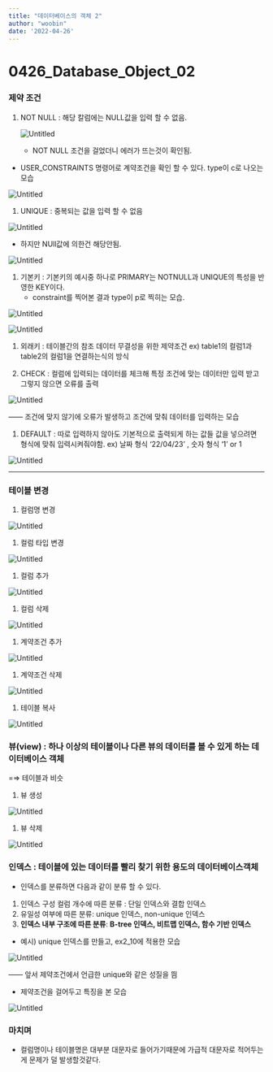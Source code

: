```yaml
---
title: "데이터베이스의 객체 2"
author: "woobin"
date: '2022-04-26'
---
```


# 0426_Database_Object_02

### 제약 조건

1. NOT NULL : 해당 칼럼에는 NULL값을 입력 할 수 없음.
    
    ![Untitled](/Images/0426_Database_Object_02/Untitled.png)
    
    - NOT NULL 조건을 걸었더니 에러가 뜨는것이 확인됨.
    
- USER_CONSTRAINTS 명령어로 계약조건을 확인 할 수 있다.
type이 c로 나오는 모습

![Untitled](/Images/0426_Database_Object_02/Untitled%201.png)

1. UNIQUE : 중복되는 값을 입력 할 수 없음

![Untitled](/Images/0426_Database_Object_02/Untitled%202.png)

- 하지만 NUll값에 의한건 해당안됨.

![Untitled](/Images/0426_Database_Object_02/Untitled%203.png)

1. 기본키 : 기본키의 예시중 하나로 PRIMARY는 NOTNULL과 UNIQUE의 특성을 반영한 KEY이다.
    - constraint를 찍어본 결과 type이 p로 찍히는 모습.

![Untitled](/Images/0426_Database_Object_02/Untitled%204.png)

![Untitled](/Images/0426_Database_Object_02/Untitled%205.png)

1. 외래키 : 테이블간의 참조 데이터 무결성을 위한 제약조건
ex) table1의 컬럼1과 table2의 컬럼1을 연결하는식의 방식

1. CHECK : 컬럼에 입력되는 데이터를 체크해 특정 조건에 맞는 데이터만 입력 받고 그렇지 않으면 오류를 출력

![Untitled](/Images/0426_Database_Object_02/Untitled%206.png)

—— 조건에 맞지 않기에 오류가 발생하고 조건에 맞춰 데이터를 입력하는 모습

1. DEFAULT : 따로 입력하지 않아도 기본적으로 출력되게 하는 값들
값을 넣으려면 형식에 맞춰 입력시켜줘야함.
ex) 날짜 형식 ‘22/04/23’ , 숫자 형식 ‘1’ or 1

![Untitled](/Images/0426_Database_Object_02/Untitled%207.png)

---

### 테이블 변경

1. 컬럼명 변경

![Untitled](/Images/0426_Database_Object_02/Untitled%208.png)

1. 컬럼 타입 변경

![Untitled](/Images/0426_Database_Object_02/Untitled%209.png)

1. 컬럼 추가

![Untitled](/Images/0426_Database_Object_02/Untitled%2010.png)

1. 컬럼 삭제

![Untitled](/Images/0426_Database_Object_02/Untitled%2011.png)

1. 계약조건 추가

![Untitled](/Images/0426_Database_Object_02/Untitled%2012.png)

1. 계약조건 삭제

![Untitled](/Images/0426_Database_Object_02/Untitled%2013.png)

1. 테이블 복사

![Untitled](/Images/0426_Database_Object_02/Untitled%2014.png)

### 뷰(view) : 하나 이상의 테이블이나 다른 뷰의 데이터를 볼 수 있게 하는 데이터베이스 객체
=⇒ 테이블과 비슷

1. 뷰 생성

![Untitled](/Images/0426_Database_Object_02/Untitled%2015.png)

1. 뷰 삭제

![Untitled](/Images/0426_Database_Object_02/Untitled%2016.png)

### 인덱스 : 테이블에 있는 데이터를 빨리 찾기 위한 용도의 데이터베이스객체

- 인덱스를 분류하면 다음과 같이 분류 할 수 있다.
1. 인덱스 구성 컬럼 개수에 따른 분류 : 단일 인덱스와 결합 인덱스
2. 유일성 여부에 따른 분류: unique 인덱스, non-unique 인덱스
3. **인덱스 내부 구조에 따른 분류**: **B-tree 인덱스, 비트맵 인덱스, 함수 기반 인덱스**

- 예시) unique 인덱스를 만들고,
ex2_10에 적용한 모습

![Untitled](/Images/0426_Database_Object_02/Untitled%2017.png)

 —— 앞서 제약조건에서 언급한 unique와 같은 성질을 띔

- 제약조건을 걸어두고 특징을 본 모습

![Untitled](/Images/0426_Database_Object_02/Untitled%2018.png)

### 마치며

- 컬럼명이나 테이블명은 대부분 대문자로 들어가기때문에 가급적 대문자로 적어두는게 문제가 덜 발생할것같다.